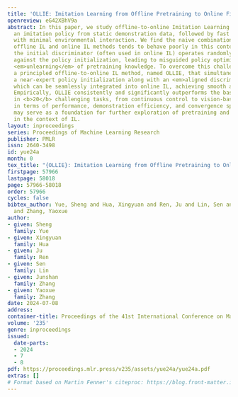 ```yaml
---
title: 'OLLIE: Imitation Learning from Offline Pretraining to Online Finetuning'
openreview: eG42XBhV9a
abstract: In this paper, we study offline-to-online Imitation Learning (IL) that pretrains
  an imitation policy from static demonstration data, followed by fast finetuning
  with minimal environmental interaction. We find the naive combination of existing
  offline IL and online IL methods tends to behave poorly in this context, because
  the initial discriminator (often used in online IL) operates randomly and discordantly
  against the policy initialization, leading to misguided policy optimization and
  <em>unlearning</em> of pretraining knowledge. To overcome this challenge, we propose
  a principled offline-to-online IL method, named OLLIE, that simultaneously learns
  a near-expert policy initialization along with an <em>aligned discriminator initialization</em>,
  which can be seamlessly integrated into online IL, achieving smooth and fast finetuning.
  Empirically, OLLIE consistently and significantly outperforms the baseline methods
  in <b>20</b> challenging tasks, from continuous control to vision-based domains,
  in terms of performance, demonstration efficiency, and convergence speed. This work
  may serve as a foundation for further exploration of pretraining and finetuning
  in the context of IL.
layout: inproceedings
series: Proceedings of Machine Learning Research
publisher: PMLR
issn: 2640-3498
id: yue24a
month: 0
tex_title: "{OLLIE}: Imitation Learning from Offline Pretraining to Online Finetuning"
firstpage: 57966
lastpage: 58018
page: 57966-58018
order: 57966
cycles: false
bibtex_author: Yue, Sheng and Hua, Xingyuan and Ren, Ju and Lin, Sen and Zhang, Junshan
  and Zhang, Yaoxue
author:
- given: Sheng
  family: Yue
- given: Xingyuan
  family: Hua
- given: Ju
  family: Ren
- given: Sen
  family: Lin
- given: Junshan
  family: Zhang
- given: Yaoxue
  family: Zhang
date: 2024-07-08
address:
container-title: Proceedings of the 41st International Conference on Machine Learning
volume: '235'
genre: inproceedings
issued:
  date-parts:
  - 2024
  - 7
  - 8
pdf: https://proceedings.mlr.press/v235/assets/yue24a/yue24a.pdf
extras: []
# Format based on Martin Fenner's citeproc: https://blog.front-matter.io/posts/citeproc-yaml-for-bibliographies/
---
```

